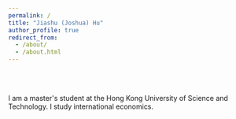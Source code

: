```yaml
---
permalink: /
title: "Jiashu (Joshua) Hu"
author_profile: true
redirect_from: 
  - /about/
  - /about.html
---
```

<br>
<br>

I am a master's student at the Hong Kong University of Science and Technology. I study international economics.

